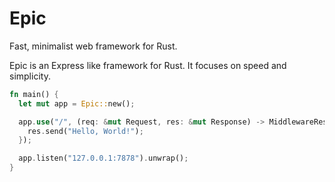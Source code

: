 # Epic

Fast, minimalist web framework for Rust.

Epic is an Express like framework for Rust. It focuses on speed and simplicity.

```Rust
fn main() {
  let mut app = Epic::new();

  app.use("/", (req: &mut Request, res: &mut Response) -> MiddlewareResult {
    res.send("Hello, World!");
  });

  app.listen("127.0.0.1:7878").unwrap();
}
```
